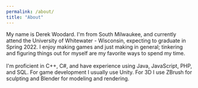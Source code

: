 ```yaml
---
permalink: /about/
title: "About"
---
```


My name is Derek Woodard.  I'm from South Milwaukee, and currently attend the University of Whitewater - Wisconsin, expecting to graduate in Spring 2022.  I enjoy making games and just making in general; tinkering and figuring things out for myself are my favorite ways to spend my time.  
<br>I'm proficient in C++, C#, and have experience using Java, JavaScript, PHP, and SQL.  For game development I usually use Unity.  For 3D I use ZBrush for sculpting and Blender for modeling and rendering.  